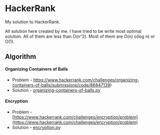 # HackerRank
My solution to HackerRank.

All solution here created by me. I have tried to be write most optimal solution. All of them are less than O(n^2).
Most of them are O(n) o(log n) or O(1).

## Algorithm

#### Organizing Containers of Balls
- Problem - https://www.hackerrank.com/challenges/organizing-containers-of-balls/submissions/code/86847139)
- Solution - [organizing-containers-of-balls.py](organizing-containers-of-balls.py)

#### Encryption
- Problem - [https://www.hackerrank.com/challenges/encryption/problem](https://www.hackerrank.com/challenges/encryption/problem)
- Solution - [encryption.py](encryption.py)
